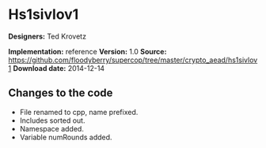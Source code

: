 # Hs1sivlov1

**Designers:** Ted Krovetz

**Implementation:** reference
**Version:** 1.0
**Source:** https://github.com/floodyberry/supercop/tree/master/crypto_aead/hs1sivlov1
**Download date:** 2014-12-14

## Changes to the code

* File renamed to cpp, name prefixed.
* Includes sorted out.
* Namespace added.
* Variable numRounds added.
